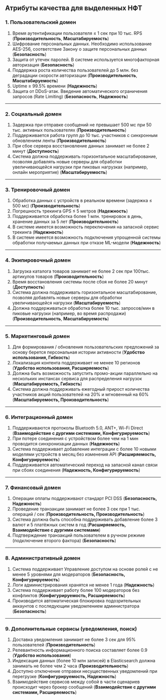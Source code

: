 ## Атрибуты качества для выделенных НФТ

### 1. Пользовательский домен

1. Время аутентификации пользователя ≤ 1 сек при 10 тыс. RPS (**Производительность**, **Масштабируемость**)
2. Шифрование персональных данных. Необходимо использование AES-256, соответствие Закону о защите персональных данных (**Безопасность**)
3. Защита от утечек паролей. В системе используется многофакторная авторизация (**Безопасность**)
4. Поддержка роста количества пользователей до 5 млн. без деградации скорости авторизации (**Производительность**, **Масштабируемость**)
5. Uptime ≥ 99.5% времени (**Надежность**)
6. Защита от DDoS-атак. Введение автоматического ограничения запросов (Rate Limiting) (**Безопасность**, **Надежность**)

---

### 2. Социальный домен

1. Задержка при отправке сообщений не превышает 500 мс при 50 тыс. активных пользователях (**Производительность**)
2. Поддерживается работа групп до 10 тыс. участников с синхронным обновлением ленты (**Производительность**)
3. При сбое сервера восстановление данных занимает не более 2 минут (**Доступность**)
4. Система должна поддерживать горизонтальное масштабирование, позволяя добавлять новые серверы для обработки увеличивающейся нагрузки при пиковых нагрузках (например, онлайн мероприятие) (**Масштабируемость**)

---

### 3. Тренировочный домен

1. Обработка данных с устройств в реальном времени (задержка ≤ 500 мс) (**Производительность**)
2. Погрешность трекинга GPS ≤ 5 метров (**Надежность**)
3. Поддерживается обработка более 1 млн. тренировок в день, хранение данных за 5 лет (**Производительность**)
4. В системе имеется возможность переключения на запасной сервис трекинга (**Надежность**)
5. В системе имеется возможность подключения упрощенной системы обработки получаемых данных при отказе ML-модели (**Надежность**)

---

### 4. Экипировочный домен

1. Загрузка каталога товаров занимает не более 2 сек при 100тыс. артикулов товаров (**Производительность**)
2. Время восстановления системы после сбоя не более 20 минут (**Доступность**)
3. Система должна поддерживать горизонтальное масштабирование, позволяя добавлять новые серверы для обработки увеличивающейся нагрузки (**Масштабируемость**)
4. Должна поддерживаться обработка более 10 тыс. запросов/мин в пиковые нагрузки (например, во время распродажи) (**Производительность**, **Масштабируемость**)

---

### 5. Маркетинговый домен

1. Для формирования / обновления пользовательских предложений за основу берется персональная истории активности (**Удобство использования, Гибкость**)
2. Локализация контента поддерживает не менее 10 регионов (**Удобство использования, Расширяемость**)
3. Должна быть возможность запустить промо-акции параллельно на нескольких инстансах сервиса для распределения нагрузок (**Масштабируемость, Гибкость**)
4. Система должна поддерживать ежегодный прирост количества участников акций пользователей на 20% и мгновенный на 60% (**Масштабируемость, Производительность**)

---

### 6. Интеграционный домен

1. Поддерживаются протоколы Bluetooth 5.0, ANT+, Wi-Fi Direct (**Взаимодействие с дургими системами, Конфигурируемость**)
2. При потере соединения с устройством более чем на 1 мин проводится синхронизации данных (**Надежность**)
3. Система поддерживает добавление интеграции с более 10 новыми моделями устройств в месяц без изменения API (**Расширяемость, Конфигурируемость**)
4. Поддерживается автоматический переход на запасной канал связи при сбоях соединения (**Надежность, Конфигурируемость**)

---

### 7. Финансовый домен

1. Операции оплаты поддерживают стандарт PCI DSS (**Безопасность, Надежность**)
2. Проведение транзакции  занимает не более 3 сек при 1 тыс. операций / сек (**Производительность, Производительность**)
3. Система должна быть способна поддерживать добавление более 3 валют и 5 платёжных систем в год (**Расширяемость, Взаимодействие с дургими системами**)
4. Подтверждение транзакций пользователем в ручном режиме (подключение второго фактора) (**Безопасность**)

---

### 8. Административный домен

1. Система поддерживает Управление доступом на основе ролей с не менее 5 уровнями для модераторов (**Безопасность, Конфигурируемость**)
2. Логи администрирования хранятся не менее 1 года (**Надежность**)
3. Система поддерживает работу более 100 модераторов без конфликтов (**Конфигурируемость, Расширяемость**)
4. Производится автоматическая блокировка подозрительных аккаунтов с последующим уведомлением администратора (**Безопасность**)

---

### 9. Дополнительные сервисы (уведомления, поиск)

1. Доставка уведомления занимает не более 3 сек для 95% пользователей (**Производительность**)
2. Релевантность информационного поиска составляет более 0.9 (**Удобство использования**)
3. Индексация данных (более 10 млн записей) в Elasticsearch должна занимать не более чем 2 часа (**Производительность**)
4. Доступно отключение отправки несущественных уведомлений при перегрузке (**Конфигурируемость, Надежность**)
5. Взаимодействие сервисов между собой в части сценариев происходит через брокер сообщений (**Взаимодействие с другими системами, Расширяемость**)
